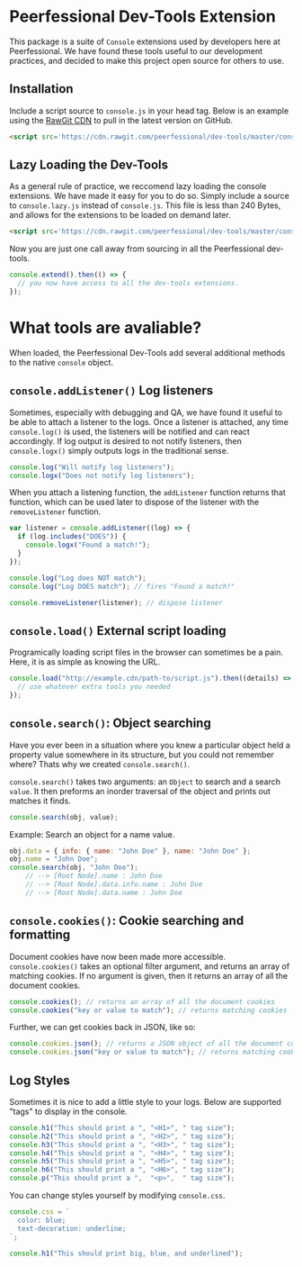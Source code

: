 # Peerfessional Dev-Tools Extension

This package is a suite of `Console` extensions used by developers here at Peerfessional. We have found these tools useful to our development practices, and decided to make this project open source for others to use.

## Installation

Include a script source to `console.js` in your head tag. Below is an example using the [RawGit CDN](https://rawgit.com/) to pull in the latest version on GitHub.

```html
<script src='https://cdn.rawgit.com/peerfessional/dev-tools/master/console.js'></script>
```

## Lazy Loading the Dev-Tools

As a general rule of practice, we reccomend lazy loading the console extensions. We have made it easy for you to do so. Simply include a source to `console.lazy.js` instead of `console.js`. This file is less than 240 Bytes, and allows for the extensions to be loaded on demand later.

```html
<script src='https://cdn.rawgit.com/peerfessional/dev-tools/master/console.lazy.js'></script>
```

Now you are just one call away from sourcing in all the Peerfessional dev-tools. 

```js
console.extend().then(() => {
  // you now have access to all the dev-tools extensions.
});
```

# What tools are avaliable? 

When loaded, the Peerfessional Dev-Tools add several additional methods to the native `console` object.


## `console.addListener()` Log listeners

Sometimes, especially with debugging and QA, we have found it useful to be able to attach a listener to the logs. Once a listener is attached, any time `console.log()` is used, the listeners will be notified and can react accordingly. If log output is desired to not notify listeners, then `console.logx()` simply outputs logs in the traditional sense. 

```js
console.log("Will notify log listeners");
console.logx("Does not notify log listeners");
```

When you attach a listening function, the `addListener` function returns that function, which can be used later to dispose of the listener with the `removeListener` function. 

```js
var listener = console.addListener((log) => {
  if (log.includes("DOES")) {
    console.logx("Found a match!"); 
  }
});

console.log("Log does NOT match");
console.log("Log DOES match"); // fires "Found a match!"

console.removeListener(listener); // dispose listener
```

## `console.load()` External script loading

Programically loading script files in the browser can sometimes be a pain. Here, it is as simple as knowing the URL. 

```js
console.load("http://example.cdn/path-to/script.js").then((details) => {
  // use whatever extra tools you needed
});
```

## `console.search()`: Object searching

Have you ever been in a situation where you knew a particular object held a property value somewhere in its structure, but you could not remember where? Thats why we created `console.search()`.

`console.search()` takes two arguments: an `Object` to search and a search `value`. It then preforms an inorder traversal of the object and prints out matches it finds.

```js
console.search(obj, value);
```

Example: Search an object for a name value.

```js
obj.data = { info: { name: "John Doe" }, name: "John Doe" };
obj.name = "John Doe";
console.search(obj, "John Doe");
    // --> [Root Node].name : John Doe
    // --> [Root Node].data.info.name : John Doe
    // --> [Root Node].data.name : John Doe
```

## `console.cookies()`: Cookie searching and formatting

Document cookies have now been made more accessible. `console.cookies()` takes an optional filter argument, and returns an array of matching cookies. If no argument is given, then it returns an array of all the document cookies.

```js
console.cookies(); // returns an array of all the document cookies
console.cookies("key or value to match"); // returns matching cookies
```

Further, we can get cookies back in JSON, like so:

```js
console.cookies.json(); // returns a JSON object of all the document cookies
console.cookies.json("key or value to match"); // returns matching cookies in a JSON object
```

## Log Styles

Sometimes it is nice to add a little style to your logs. Below are supported "tags" to display in the console. 

```js
console.h1("This should print a ", "<H1>", " tag size");
console.h2("This should print a ", "<H2>", " tag size");
console.h3("This should print a ", "<H3>", " tag size");
console.h4("This should print a ", "<H4>", " tag size");
console.h5("This should print a ", "<H5>", " tag size");
console.h6("This should print a ", "<H6>", " tag size");
console.p("This should print a ",  "<p>",  " tag size");
```

You can change styles yourself by modifying `console.css`.

```js
console.css = `
  color: blue;
  text-decoration: underline;
`;

console.h1("This should print big, blue, and underlined");
```